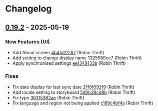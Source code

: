 # Changelog

## [0.19.2](https://github.com/RobinThrift/conveyor/releases/tag/v0.19.2) - 2025-05-19

### <!-- 0 -->New Features (UI)

- Add About screen [4b4fd2f287](https://github.com/RobinThrift/conveyor/commit/4b4fd2f2875184946f60776e96df04c5ecf62d22) (Robin Thrift)
- Add setting to change display name [1325580ce7](https://github.com/RobinThrift/conveyor/commit/1325580ce7d7a3bc0c52269bd47f508c99e922d8) (Robin Thrift)
- Apply synchronised settings [ee1349133b](https://github.com/RobinThrift/conveyor/commit/ee1349133be99b5b2dac38e4282cfc27b83ea998) (Robin Thrift)

### <!-- 1 -->Fixes

- Fix date display for last sync date [21f0f092f9](https://github.com/RobinThrift/conveyor/commit/21f0f092f919ba2c8497552a8ccfacd638f40bce) (Robin Thrift)
- Add locale setting to storyboard [5d0b38cd8b](https://github.com/RobinThrift/conveyor/commit/5d0b38cd8b31897cc64cb695f28d40aa487020f8) (Robin Thrift)
- Fix typo [363f5362ae](https://github.com/RobinThrift/conveyor/commit/363f5362aeb3b28215766fa8b1610aea921993f9) (Robin Thrift)
- Fix language and region not being applied [c189c4bf4a](https://github.com/RobinThrift/conveyor/commit/c189c4bf4aac6977e4f0088577bf931f8e351dcb) (Robin Thrift)

[0.19.2]: https://github.com/RobinThrift/conveyor/compare/v0.19.1..v0.19.2


